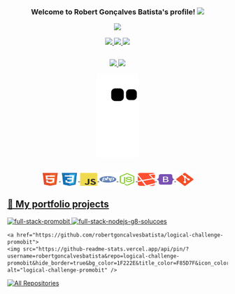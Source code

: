<h3 align="center">
  Welcome to Robert Gonçalves Batista's profile!
  <img src="https://media.giphy.com/media/hvRJCLFzcasrR4ia7z/giphy.gif" width="28">
</h3>

<!-- Typing SVG by DenverCoder1 - https://github.com/DenverCoder1/readme-typing-svg -->
<p align="center">
  <a href="https://github.com/DenverCoder1/readme-typing-svg">
    <img src="https://readme-typing-svg.herokuapp.com?color=%2336BCF7&lines=Full-stack+PHP+and+Javascript+web+developer;Always+learning+new+things;Experienced+PHP+projects">
  </a>
</p>

<!-- Social icons section -->
<div align="center">
  <a href="https://api.whatsapp.com/send?phone=5522999363638" target="_blank">
    <img src="https://img.shields.io/badge/WhatsApp-25D366?style=for-the-badge&logo=whatsapp&logoColor=white" target="_blank">
  </a>
  <a href = "mailto:robert.comunicar@gmail.com">
    <img src="https://img.shields.io/badge/-Gmail-%23333?style=for-the-badge&logo=gmail&logoColor=white" target="_blank">
  </a>
  <a href="https://www.linkedin.com/in/robert-gon%C3%A7alves-batista-092985189/" target="_blank">
    <img src="https://img.shields.io/badge/-LinkedIn-%230077B5?style=for-the-badge&logo=linkedin&logoColor=white" target="_blank">
  </a>  
</div>

<!-- GitHub Stats -->
##

<div align="center">
  <a href="https://github.com/robertgoncalvesbatista">
  <img height="180em" src="https://github-readme-stats.vercel.app/api?username=robertgoncalvesbatista&show_icons=true&theme=dracula&include_all_commits=true&count_private=true"/>
  <img height="180em" src="https://github-readme-stats.vercel.app/api/top-langs/?username=robertgoncalvesbatista&layout=compact&langs_count=7&theme=dracula"/>
    
  ![Snake animation](https://github.com/robertgoncalvesbatista/robertgoncalvesbatista/blob/output/github-contribution-grid-snake.svg)
</div>
  
<!-- Technologies -->
<div style="display: inline_block" align="center"><br>
  <img align="center" alt="Robert-HTML" height="30" width="40" src="https://raw.githubusercontent.com/devicons/devicon/master/icons/html5/html5-original.svg">
  <img align="center" alt="Robert-CSS" height="30" width="40" src="https://raw.githubusercontent.com/devicons/devicon/master/icons/css3/css3-original.svg">
  <img align="center" alt="Robert-JS" height="30" width="40" src="https://raw.githubusercontent.com/devicons/devicon/master/icons/javascript/javascript-original.svg">
  <img align="center" alt="Robert-PHP" height="30" width="40" src="https://raw.githubusercontent.com/devicons/devicon/master/icons/php/php-plain.svg">
  <img align="center" alt="Robert-NodeJS" height="30" width="40" src="https://raw.githubusercontent.com/devicons/devicon/master/icons/nodejs/nodejs-plain.svg">
  <img align="center" alt="Robert-Laravel" height="30" width="40" src="https://raw.githubusercontent.com/devicons/devicon/master/icons/laravel/laravel-plain.svg">
  <img align="center" alt="Robert-Bootstrap" height="30" width="40" src="https://raw.githubusercontent.com/devicons/devicon/master/icons/bootstrap/bootstrap-plain.svg">
  <img align="center" alt="Robert-Git" height="30" width="40" src="https://raw.githubusercontent.com/devicons/devicon/master/icons/git/git-original.svg">
</div>

## 📘 My portfolio projects

<p align="left">  
  <a href="https://github.com/robertgoncalvesbatista/full-stack-promobit">
    <img src="https://github-readme-stats.vercel.app/api/pin/?username=robertgoncalvesbatista&repo=full-stack-promobit&hide_border=true&bg_color=1F222E&title_color=F85D7F&icon_color=F8D866&theme=react&show_icons=false" alt="full-stack-promobit" />
  </a>
  
  <a href="https://github.com/robertgoncalvesbatista/full-stack-nodejs-g8-solucoes">
    <img src="https://github-readme-stats.vercel.app/api/pin/?username=robertgoncalvesbatista&repo=full-stack-nodejs-g8-solucoes&hide_border=true&bg_color=1F222E&title_color=F85D7F&icon_color=F8D866&theme=react&show_icons=false" alt="full-stack-nodejs-g8-solucoes" />
  </a>
  
    <a href="https://github.com/robertgoncalvesbatista/logical-challenge-promobit">
    <img src="https://github-readme-stats.vercel.app/api/pin/?username=robertgoncalvesbatista&repo=logical-challenge-promobit&hide_border=true&bg_color=1F222E&title_color=F85D7F&icon_color=F8D866&theme=react&show_icons=false" alt="logical-challenge-promobit" />
  </a>
</p>

<p align="left">
  <a href="https://github.com/DenverCoder1?tab=repositories&sort=stargazers">
    <img alt="All Repositories" title="All Repositories" src="https://custom-icon-badges.herokuapp.com/badge/-All%20Repos-2962FF?style=for-the-badge&logoColor=white&logo=repo"/>   </a>
</p>

